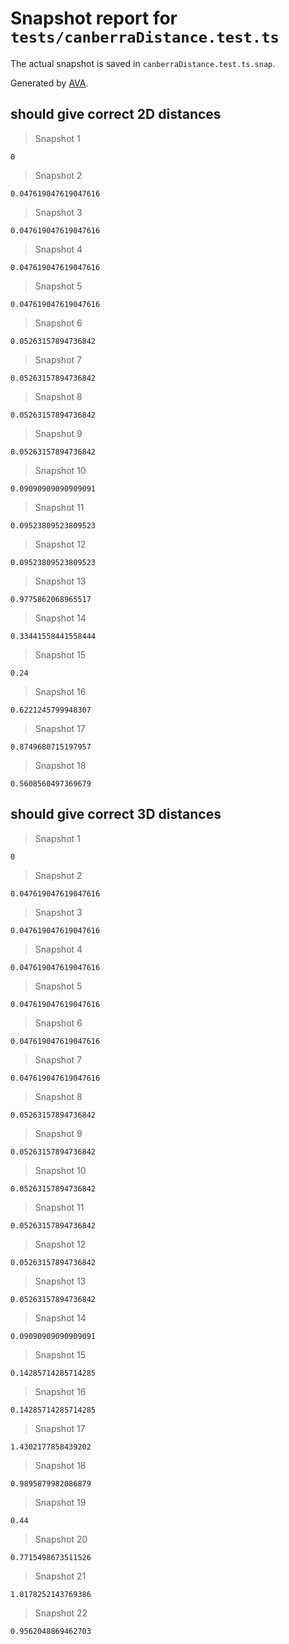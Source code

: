 # Snapshot report for `tests/canberraDistance.test.ts`

The actual snapshot is saved in `canberraDistance.test.ts.snap`.

Generated by [AVA](https://avajs.dev).

## should give correct 2D distances

> Snapshot 1

    0

> Snapshot 2

    0.047619047619047616

> Snapshot 3

    0.047619047619047616

> Snapshot 4

    0.047619047619047616

> Snapshot 5

    0.047619047619047616

> Snapshot 6

    0.05263157894736842

> Snapshot 7

    0.05263157894736842

> Snapshot 8

    0.05263157894736842

> Snapshot 9

    0.05263157894736842

> Snapshot 10

    0.09090909090909091

> Snapshot 11

    0.09523809523809523

> Snapshot 12

    0.09523809523809523

> Snapshot 13

    0.9775862068965517

> Snapshot 14

    0.33441558441558444

> Snapshot 15

    0.24

> Snapshot 16

    0.6221245799948307

> Snapshot 17

    0.8749680715197957

> Snapshot 18

    0.5608560497369679

## should give correct 3D distances

> Snapshot 1

    0

> Snapshot 2

    0.047619047619047616

> Snapshot 3

    0.047619047619047616

> Snapshot 4

    0.047619047619047616

> Snapshot 5

    0.047619047619047616

> Snapshot 6

    0.047619047619047616

> Snapshot 7

    0.047619047619047616

> Snapshot 8

    0.05263157894736842

> Snapshot 9

    0.05263157894736842

> Snapshot 10

    0.05263157894736842

> Snapshot 11

    0.05263157894736842

> Snapshot 12

    0.05263157894736842

> Snapshot 13

    0.05263157894736842

> Snapshot 14

    0.09090909090909091

> Snapshot 15

    0.14285714285714285

> Snapshot 16

    0.14285714285714285

> Snapshot 17

    1.4302177858439202

> Snapshot 18

    0.9895879982086879

> Snapshot 19

    0.44

> Snapshot 20

    0.7715498673511526

> Snapshot 21

    1.0178252143769386

> Snapshot 22

    0.9562048869462703

